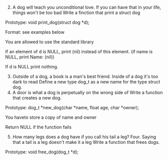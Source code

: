 2. A dog will teach you unconditional love. If you can have that in your life, things won't be too bad
Write a finction that print a struct dog

Prototype: void print_dog(struct dog *d);

Format: see examples below

You are allowed to use the standard library

If an element of d is NULL, print (nil) instead of this element. (if name is NULL, print Name: (nil))

If d is NULL print nothing.

3. Outside of a dog, a book is a man's best friend. Inside of a dog it's too dark to read
Define a new type dog_t as a new name for the type struct dog.
4. A door is what a dog is perpetually on the wrong side of
Write a function that creates a new dog.

Prototype: dog_t *new_dog(char *name, float age, char *owner);

You haveto store a copy of name and owner

Return NULL if the function fails

5. How many legs does a dog have if you call his tail a leg?
Four. Saying that a tail is a leg doesn't make it a leg
Write a function that frees dogs.

Prototype: void free_dog(dog_t *d);

